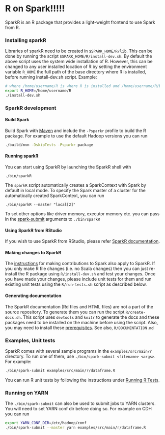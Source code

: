 # R on Spark!!!!!

SparkR is an R package that provides a light-weight frontend to use Spark from R.

### Installing sparkR

Libraries of sparkR need to be created in `$SPARK_HOME/R/lib`. This can be done by running the script `$SPARK_HOME/R/install-dev.sh`.
By default the above script uses the system wide installation of R. However, this can be changed to any user installed location of R by setting the environment variable `R_HOME` the full path of the base directory where R is installed, before running install-dev.sh script.
Example:
```bash
# where /home/username/R is where R is installed and /home/username/R/bin contains the files R and RScript
export R_HOME=/home/username/R
./install-dev.sh
```

### SparkR development

#### Build Spark

Build Spark with [Maven](https://spark.apache.org/docs/latest/building-spark.html#buildmvn) and include the `-Psparkr` profile to build the R package. For example to use the default Hadoop versions you can run

```bash
./build/mvn -DskipTests -Psparkr package
```

#### Running sparkR

You can start using SparkR by launching the SparkR shell with

    ./bin/sparkR

The `sparkR` script automatically creates a SparkContext with Spark by default in
local mode. To specify the Spark master of a cluster for the automatically created
SparkContext, you can run

    ./bin/sparkR --master "local[2]"

To set other options like driver memory, executor memory etc. you can pass in the [spark-submit](https://spark.apache.org/docs/latest/submitting-applications.html) arguments to `./bin/sparkR`

#### Using SparkR from RStudio

If you wish to use SparkR from RStudio, please refer [SparkR documentation](https://spark.apache.org/docs/latest/sparkr.html#starting-up-from-rstudio).

#### Making changes to SparkR

The [instructions](https://spark.apache.org/contributing.html) for making contributions to Spark also apply to SparkR.
If you only make R file changes (i.e. no Scala changes) then you can just re-install the R package using `R/install-dev.sh` and test your changes.
Once you have made your changes, please include unit tests for them and run existing unit tests using the `R/run-tests.sh` script as described below.

#### Generating documentation

The SparkR documentation (Rd files and HTML files) are not a part of the source repository. To generate them you can run the script `R/create-docs.sh`. This script uses `devtools` and `knitr` to generate the docs and these packages need to be installed on the machine before using the script. Also, you may need to install these [prerequisites](https://github.com/apache/spark/tree/master/docs#prerequisites). See also, `R/DOCUMENTATION.md`

### Examples, Unit tests

SparkR comes with several sample programs in the `examples/src/main/r` directory.
To run one of them, use `./bin/spark-submit <filename> <args>`. For example:
```bash
./bin/spark-submit examples/src/main/r/dataframe.R
```
You can run R unit tests by following the instructions under [Running R Tests](https://spark.apache.org/docs/latest/building-spark.html#running-r-tests).

### Running on YARN

The `./bin/spark-submit` can also be used to submit jobs to YARN clusters. You will need to set YARN conf dir before doing so. For example on CDH you can run
```bash
export YARN_CONF_DIR=/etc/hadoop/conf
./bin/spark-submit --master yarn examples/src/main/r/dataframe.R
```
